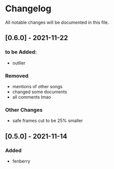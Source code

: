 # Changelog
All notable changes will be documented in this file.

## [0.6.0] - 2021-11-22
### to be Added:
- outlier
### Removed
- mentions of other songs
- changed some documents
- all comments lmao
### Other Changes
- safe frames cut to be 25% smaller

## [0.5.0] - 2021-11-14
### Added
- fenberry